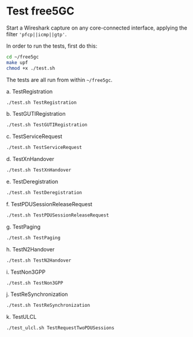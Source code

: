 <!-- Google tag (gtag.js) --> <script async src="https://www.googletagmanager.com/gtag/js?id=G-JETJ7TJ805"></script> <script> window.dataLayer = window.dataLayer || []; function gtag(){dataLayer.push(arguments);} gtag('js', new Date()); gtag('config', 'G-JETJ7TJ805'); </script>

# Test free5GC

Start a Wireshark capture on any core-connected interface, applying the filter `'pfcp||icmp||gtp'`.

In order to run the tests, first do this:

```bash
cd ~/free5gc
make upf
chmod +x ./test.sh
```

The tests are all run from within `~/free5gc`.

a. TestRegistration

```bash
./test.sh TestRegistration
```

b. TestGUTIRegistration

```bash
./test.sh TestGUTIRegistration
```

c. TestServiceRequest

```bash
./test.sh TestServiceRequest
```

d. TestXnHandover

```bash
./test.sh TestXnHandover
```

e. TestDeregistration

```bash
./test.sh TestDeregistration
```

f. TestPDUSessionReleaseRequest

```bash
./test.sh TestPDUSessionReleaseRequest
```

g. TestPaging

```bash
./test.sh TestPaging
```

h. TestN2Handover

```bash
./test.sh TestN2Handover
```

i. TestNon3GPP

```bash
./test.sh TestNon3GPP
```

j. TestReSynchronization

```bash
./test.sh TestReSynchronization
```

k. TestULCL

```bash
./test_ulcl.sh TestRequestTwoPDUSessions
```

